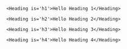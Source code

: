 ```react
<Heading is='h1'>Hello Heading 1</Heading>
```

```react
<Heading is='h2'>Hello Heading 2</Heading>
```

```react
<Heading is='h3'>Hello Heading 3</Heading>
```

```react
<Heading is='h4'>Hello Heading 4</Heading>
```
